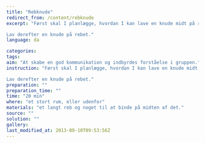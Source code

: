 ```yaml
---
title: "Rebknude"
redirect_from: /content/rebknude
excerpt: "Først skal I planlægge, hvordan I kan lave en knude midt på rebet. Alle skal have fat i rebet med begge hænder, mens I binder knuden. Så snart man har rørt rebet, må man ikke give slip igen, og man må ikke længere flytte hænderne.

Lav derefter en knude på rebet."
language: da

categories: 
tags: 
aim: "At skabe en god kommunikation og indbyrdes forståelse i gruppen."
instruction: "Først skal I planlægge, hvordan I kan lave en knude midt på rebet. Alle skal have fat i rebet med begge hænder, mens I binder knuden. Så snart man har rørt rebet, må man ikke give slip igen, og man må ikke længere flytte hænderne.

Lav derefter en knude på rebet."
preparation: ""
preparation_time: ""
time: "20 min"
where: "et stort rum, eller udenfor"
materials: "et langt reb og noget til at binde på midten af det."
source: ""
solution: ""
gallery:
last_modified_at: 2013-09-10T09:53:56Z
---
```


